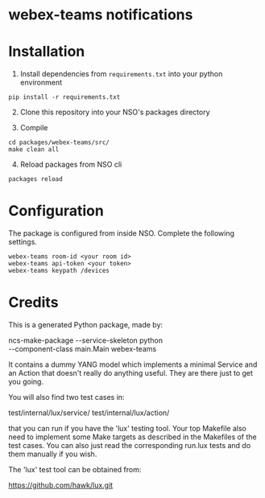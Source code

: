 # webex-teams notifications

# Installation

1. Install dependencies from `requirements.txt` into your python environment

  ```
  pip install -r requirements.txt
  ```


2. Clone this repository into your NSO's packages directory

3. Compile

  ```
  cd packages/webex-teams/src/
  make clean all
  ```

4. Reload packages from NSO cli

  ```
  packages reload
  ```


# Configuration

The package is configured from inside NSO. Complete the following settings.

```
webex-teams room-id <your room id>
webex-teams api-token <your token>
webex-teams keypath /devices
```

# Credits

This is a generated Python package, made by:

  ncs-make-package --service-skeleton python \
                   --component-class main.Main webex-teams

It contains a dummy YANG model which implements a minimal Service
and an Action that doesn't really do anything useful. They are
there just to get you going.

You will also find two test cases in:

  test/internal/lux/service/
  test/internal/lux/action/

that you can run if you have the 'lux' testing tool.
Your top Makefile also need to implement some Make targets
as described in the Makefiles of the test cases.
You can also just read the corresponding run.lux tests and
do them manually if you wish.

The 'lux' test tool can be obtained from:

  https://github.com/hawk/lux.git
